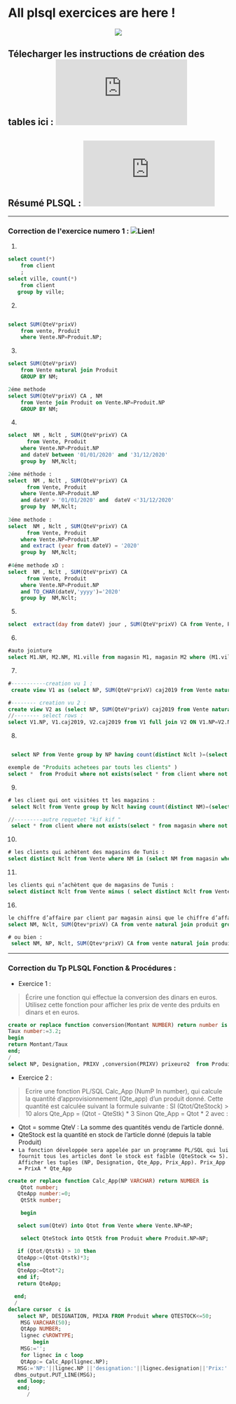 # All plsql exercices are here ! 

<center>
  <div style="align : center;"> <img src="https://img.icons8.com/plasticine/452/oracle-pl-sql--v3.png" class="center"></div>
</center>

## Télecharger les instructions de création des tables ici : ![Lien!](https://iset.uvt.tn/mod/resource/view.php?id=426236) 


## Résumé PLSQL :  ![Lien!](https://iset.uvt.tn/mod/resource/view.php?id=454040) 

<hr>

### Correction de l'exercice numero 1  : ![Lien!](https://ibb.co/r69ky1z)

1)
```sql
select count(*)
    from client
    ;
select ville, count(*)
    from client
   group by ville;
```

2)
```sql

select SUM(QteV*prixV)
    from vente, Produit
    where Vente.NP=Produit.NP;
```
3)

```sql
select SUM(QteV*prixV)
    from Vente natural join Produit
    GROUP BY NM;

2éme methode
select SUM(QteV*prixV) CA , NM
    from Vente join Produit on Vente.NP=Produit.NP
    GROUP BY NM;
```
4) 
```sql
select  NM , Nclt , SUM(QteV*prixV) CA
      from Vente, Produit
    where Vente.NP=Produit.NP
    and dateV between '01/01/2020' and '31/12/2020'
    group by  NM,Nclt;

2éme méthode :
select  NM , Nclt , SUM(QteV*prixV) CA
      from Vente, Produit
    where Vente.NP=Produit.NP
    and dateV > '01/01/2020' and  dateV <'31/12/2020'
    group by  NM,Nclt;
  
3éme methode :
select  NM , Nclt , SUM(QteV*prixV) CA
      from Vente, Produit
    where Vente.NP=Produit.NP
    and extract (year from dateV) = '2020'
    group by  NM,Nclt;
 
#4éme methode xD : 
select  NM , Nclt , SUM(QteV*prixV) CA
      from Vente, Produit
    where Vente.NP=Produit.NP
    and TO_CHAR(dateV,'yyyy')='2020'
    group by  NM,Nclt;
```

5)
```sql
select  extract(day from dateV) jour , SUM(QteV*prixV) CA from Vente, Produit where (Vente.NP=Produit.NP and dateV > '01/01/2020' and  dateV <'31/12/2020')  group by extract(day from dateV);
```

6)
```sql 
#auto jointure
select M1.NM, M2.NM, M1.ville from magasin M1, magasin M2 where (M1.ville = M2.ville) and (M1.NM < M2.NM);
```
7)
```sql
#-----------creation vu 1 :
 create view V1 as (select NP, SUM(QteV*prixV) caj2019 from Vente natural join Produit where DateV between '01/01/2019' and '31/12/2019' group by NP);

#-------- creation vu 2 : 
create view V2 as (select NP, SUM(QteV*prixV) caj2019 from Vente natural join Produit where DateV between '01/01/2020' and '31/12/2020' group by NP);
//-------- select rows : 
select V1.NP, V1.caj2019, V2.caj2019 from V1 full join V2 ON V1.NP=V2.NP;
```
8)
```sql

 select NP from Vente group by NP having count(distinct Nclt )=(select count(*) from client);

exemple de "Produits achetees par touts les clients" )
select *  from Produit where not exists(select * from client where not exists ( select * from Vente where Vente.NP=Produit.NP and Vente.Nclt=client.Nclt));
```

9)
```sql
# les client qui ont visitées tt les magazins : 
 select Nclt from Vente group by Nclt having count(distinct NM)=(select count(*) from magasin);

//---------autre requetet "kif kif " 
 select * from client where not exists(select * from magasin where not exists(select * from vente where vente.Nclt=client.Nclt and Vente.NM=magasin.NM));
```

10)
```sql
# les clients qui achètent des magasins de Tunis : 
select distinct Nclt from Vente where NM in (select NM from magasin where ville ='Tunis');
```
11)
```sql
les clients qui n’achètent que de magasins de Tunis :  
select distinct Nclt from Vente minus ( select distinct Nclt from Vente where NM in (select NM from magasin where ville <>'Tunis' ));
```

16)
```sql
le chiffre d’affaire par client par magasin ainsi que le chiffre d’affaire par client: 
select NM, Nclt, SUM(Qtev*prixV) CA from vente natural join produit group by Rollup(NM,Nclt);

# ou bien : 
 select NM, NP, Nclt, SUM(Qtev*prixV) CA from vente natural join produit group by Rollup(NM,NP,Nclt);  
 ```
 <hr>
 
 ### Correction du Tp PLSQL Fonction & Procédures : 
 
- Exercice 1 :
> Écrire une fonction qui effectue la conversion des dinars en euros. Utilisez cette fonction pour afficher les prix de vente des prduits en dinars et en euros.

```sql
create or replace function conversion(Montant NUMBER) return number is
Taux number:=3.2;
begin 
return Montant/Taux
end;
/
select NP, Designation, PRIXV ,conversion(PRIXV) prixeuro2  from Produit;
```
- Exercice 2 :
> Ecrire une fonction PL/SQL Calc_App (NumP  In number), qui calcule la quantité d’approvisionnement (Qte_app) d’un produit donné. Cette quantité est calculée suivant la formule suivante :
SI (Qtot/QteStock) > 10 alors Qte_App = (Qtot - QteStk) * 3
Sinon Qte_App = Qtot * 2 avec : 
- Qtot = somme QteV : La somme des quantités vendu de l’article donné.
- QteStock est la quantité en stock de l’article donné (depuis la table Produit) 
- `La fonction développée sera appelée par un programme PL/SQL qui lui fournit tous les articles dont le stock est faible (QteStock <= 5). Afficher les tuples (NP, Designation, Qte_App, Prix_App). Prix_App = PrixA * Qte_App`

```sql
create or replace function Calc_App(NP VARCHAR) return NUMBER is
    Qtot number;
   QteApp number:=0;
    QtStk number;

    begin

   select sum(QteV) into Qtot from Vente where Vente.NP=NP;

    select QteStock into QtStk from Produit where Produit.NP=NP;

   if (Qtot/Qtstk) > 10 then
   QteApp:=(Qtot-Qtstk)*3;
   else
   QteApp:=Qtot*2;
   end if;
   return QteApp;

  end;
  /
declare cursor  c is
   select NP, DESIGNATION, PRIXA FROM Produit where QTESTOCK<=50;
    MSG VARCHAR(50);
    QtApp NUMBER;
    lignec c%ROWTYPE;
        begin
    MSG:='';
    for lignec in c loop
    QtApp:= Calc_App(lignec.NP);
   MSG:='NP:'||lignec.NP ||'designation:'||lignec.designation||'Prix:'||lignec.PRIXA||'Quantite app:'||Calc_App(lignec.NP)|| 'prixtotal:' ||Calc_App(lignec.NP)*lignec.PRIXA;
  dbms_output.PUT_LINE(MSG);
   end loop;
   end;
      /
```     
